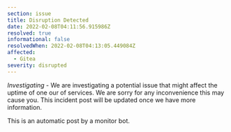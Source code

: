 ```yaml
---
section: issue
title: Disruption Detected
date: 2022-02-08T04:11:56.915986Z
resolved: true
informational: false
resolvedWhen: 2022-02-08T04:13:05.449084Z
affected:
  - Gitea
severity: disrupted
---
```

*Investigating* - We are investigating a potential issue that might affect the uptime of one our of services. We are sorry for any inconvenience this may cause you. This incident post will be updated once we have more information.

This is an automatic post by a monitor bot.
        
